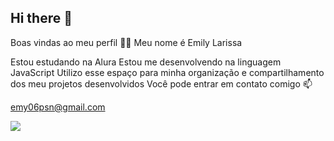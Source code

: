 ## Hi there 👋
Boas vindas ao meu perfil 💙💙
Meu nome é Emily Larissa

Estou estudando na Alura
Estou me desenvolvendo na linguagem JavaScript
Utilizo esse espaço para minha organização e compartilhamento dos meu projetos desenvolvidos
Você pode entrar em contato comigo 📫

emy06psn@gmail.com

![](https://media.tenor.com/4uKKrj5fSPAAAAAM/hello-anxiety.gif)
